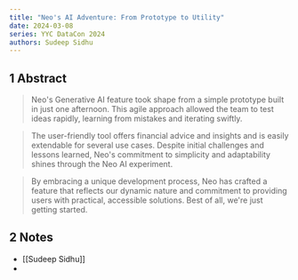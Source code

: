```yaml
---
title: "Neo's AI Adventure: From Prototype to Utility"
date: 2024-03-08
series: YYC DataCon 2024
authors: Sudeep Sidhu
---
```

## 1 Abstract
> Neo's Generative AI feature took shape from a simple prototype built in just one afternoon. This agile approach allowed the team to test ideas rapidly, learning from mistakes and iterating swiftly.

> The user-friendly tool offers financial advice and insights and is easily extendable for several use cases. Despite initial challenges and lessons learned, Neo's commitment to simplicity and adaptability shines through the Neo AI experiment.

> By embracing a unique development process, Neo has crafted a feature that reflects our dynamic nature and commitment to providing users with practical, accessible solutions. Best of all, we're just getting started.
## 2 Notes
- [[Sudeep Sidhu]]
- 
